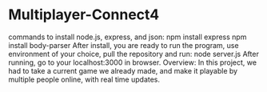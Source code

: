 # Multiplayer-Connect4
commands to install node.js, express, and json: 
npm install express
npm install body-parser
After install, you are ready to run the program, use environment of your choice, pull the repository and run: 
node server.js
After running, go to your localhost:3000 in browser. 
Overview: 
In this project, we had to take a current game we already made, and make it playable by multiple people online, with real
time updates. 
